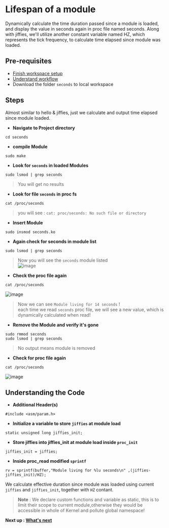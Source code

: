 # Lifespan of a module
Dynamically calculate the time duration passed since a module is loaded, and display the value in seconds again in proc file named seconds.
Along with jiffies, we'll utilize another constant variable named HZ, which represents the tick frequency, to calculate time elapsed since module was loaded.

## Pre-requisites
- [Finish workspace setup](../../../#setting-up-workspace)
- [Understand workflow](../../../#our-workflow)
- Download the folder ```seconds``` to local workspace

## Steps
Almost similar to hello & jiffies, just we calculate and output time elapsed since module loaded.

- **Navigate to Project directory**
```
cd seconds
```

- **compile Module**
```
sudo make
```

-  **Look for ```seconds``` in loaded Modules**
```
sudo lsmod | grep seconds
```
> You will get no results

- **Look for file ```seconds``` in proc fs**
```
cat /proc/seconds
```
> you will see : ```cat: proc/seconds: No such file or directory```

- **Insert Module**
```
sudo insmod seconds.ko
```

- **Again check for seconds in module list**
```
sudo lsmod | grep seconds
```
> Now you will see the ```seconds``` module listed </br>
> ![image](https://user-images.githubusercontent.com/75921254/200176059-dd1f139d-cfe9-4a22-bf25-c7a21cb6bd39.png)

- **Check the proc file again**
```
cat /proc/seconds
```
![image](https://user-images.githubusercontent.com/75921254/200176012-0e4e6342-f128-4778-a4fe-90756f36204e.png)

> Now we can see ```Module living for 14 seconds``` ! </br>
> each time we read ```seconds``` proc file, we will see a new value, which is dynamically calculated when read! </br>
- **Remove the Module and verify it's gone**
```
sudo rmmod seconds
sudo lsmod | grep seconds
```
> No output means module is removed

- **Check for proc file again**
```
cat /proc/seconds
```
![image](https://user-images.githubusercontent.com/75921254/200176097-22b44397-807b-4f21-965d-154a0ff3e30d.png)


## Understanding the Code
- **Additional Header(s)**
```
#include <asm/param.h>
```

- **Initialize a variable to store ```jiffies``` at module load**
```
static unsigned long jiffies_init;
```

- **Store jiffies into jiffies_init at module load inside ```proc_init```**
```
jiffies_init = jiffies;
```

- **Inside proc_read modified ```sprintf```**
```
rv = sprintf(buffer,"Module living for %lu seconds\n" ,(jiffies-jiffies_init)/HZ);
```
We calculate effective duration since module was loaded using current ```jiffies``` and ```jiffies_init```, together with ```HZ``` contant.


> **Note** : We declare custom functions and variable as static, this is to limit their scope to current module,otherwise they would be accessible in whole of Kernel and pollute global namespace!

**Next up : [What's next](/../../#whats-next)** 
